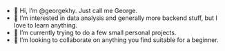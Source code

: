 - 👋 Hi, I’m @georgekhy. Just call me George.
- 👀 I’m interested in data analysis and generally more backend stuff, but I love to learn anything.
- 🌱 I’m currently trying to do a few small personal projects.
- 💞️ I’m looking to collaborate on anything you find suitable for a beginner.

<!---
georgekhy/georgekhy is a ✨ special ✨ repository because its `README.md` (this file) appears on your GitHub profile.
You can click the Preview link to take a look at your changes.
--->
